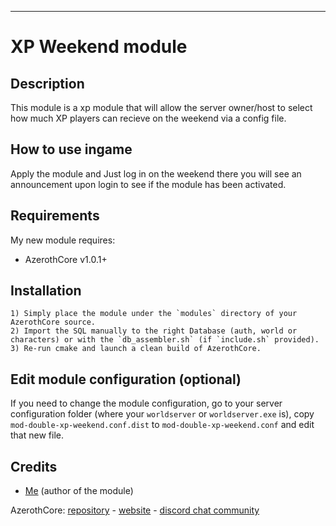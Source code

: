 -------------------------------------------------------

# XP Weekend module


## Description

This module is a xp module that will allow the server owner/host to select how much XP players can recieve on the weekend via a config file.


## How to use ingame

Apply the module and Just log in on the weekend there you will see an announcement upon login to see if the module has been activated.

## Requirements

My new module requires:

- AzerothCore v1.0.1+


## Installation

```
1) Simply place the module under the `modules` directory of your AzerothCore source. 
2) Import the SQL manually to the right Database (auth, world or characters) or with the `db_assembler.sh` (if `include.sh` provided).
3) Re-run cmake and launch a clean build of AzerothCore.
```

## Edit module configuration (optional)

If you need to change the module configuration, go to your server configuration folder (where your `worldserver` or `worldserver.exe` is), copy `mod-double-xp-weekend.conf.dist` to `mod-double-xp-weekend.conf` and edit that new file.


## Credits

* [Me](https://github.com/Talamotis) (author of the module)

AzerothCore: [repository](https://github.com/azerothcore) - [website](http://azerothcore.org/) - [discord chat community](https://discord.gg/PaqQRkd)
